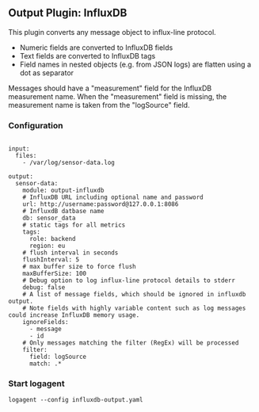 
## Output Plugin: InfluxDB

This plugin converts any message object to influx-line protocol. 
- Numeric fields are converted to InfluxDB fields
- Text fields are converted to InfluxDB tags 
- Field names in nested objects (e.g. from  JSON logs) are flatten using a dot as separator 

Messages should have a "measurement" field for the InfluxDB measurement name. When the "measurement" field is missing, the measurement name is taken from the "logSource" field.


### Configuration
```

input: 
  files: 
    - /var/log/sensor-data.log 

output: 
  sensor-data:
    module: output-influxdb
    # InfluxDB URL including optional name and password
    url: http://username:password@127.0.0.1:8086
    # InfluxdB datbase name
    db: sensor_data
    # static tags for all metrics
    tags: 
      role: backend
      region: eu
    # flush interval in seconds
    flushInterval: 5
    # max buffer size to force flush
    maxBufferSize: 100
    # Debug option to log influx-line protocol details to stderr
    debug: false
    # A list of message fields, which should be ignored in influxdb output. 
    # Note fields with highly variable content such as log messages could increase InfluxDB memory usage. 
    ignoreFields: 
      - message
      - id
    # Only messages matching the filter (RegEx) will be processed
    filter: 
      field: logSource
      match: .*

```

### Start logagent

```
logagent --config influxdb-output.yaml
```

